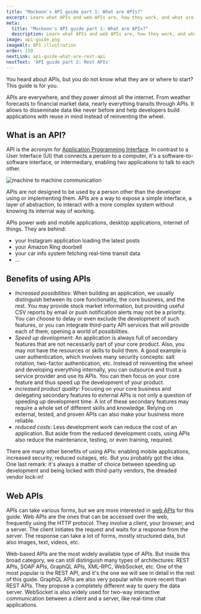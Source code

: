 ```yaml
---
title: "Mockoon's API guide part 1: What are APIs?"
excerpt: Learn what APIs and web APIs are, how they work, and what are the benefits of using them
meta:
  title: "Mockoon's API guide part 1: What are APIs?"
  description: Learn what APIs and web APIs are, how they work, and what are the benefits of using them
image: api-guide.png
imageAlt: API illustration
order: 150
nextLink: api-guide-what-are-rest-api
nextText: 'API guide part 2: Rest APIs'
---
```


You heard about APIs, but you do not know what they are or where to start? This guide is for you.

APIs are everywhere, and they power almost all the internet. From weather forecasts to financial market data, nearly everything transits through APIs. It allows to disseminate data like never before and help developers build applications with reuse in mind instead of reinventing the wheel.

## What is an API?

API is the acronym for [Application Programming Interface](https://en.wikipedia.org/wiki/API). In contrast to a User Interface (UI) that connects a person to a computer, it's a software-to-software interface, or intermediary, enabling two applications to talk to each other.

![machine to machine communication](/images/tutorials/api-guide/machine-to-machine.png)

APIs are not designed to be used by a person other than the developer using or implementing them. APIs are a way to expose a simple interface, a layer of abstraction, to interact with a more complex system without knowing its internal way of working.

APIs power web and mobile applications, desktop applications, internet of things. They are behind:

- your Instagram application loading the latest posts
- your Amazon Ring doorbell
- your car info system fetching real-time transit data
- ...

## Benefits of using APIs

- _Increased possibilities_: When building an application, we usually distinguish between its core functionality, the core business, and the rest. You may provide stock market information, but providing useful CSV reports by email or push notification alerts may not be a priority. You can choose to delay or even exclude the development of such features, or you can integrate third-party API services that will provide each of them, opening a world of possibilities.
- _Speed up development_: An application is always full of secondary features that are not necessarily part of your core product. Also, you may not have the resources or skills to build them. A good example is user authentication, which involves many security concepts: salt rotation, two-factor authentication, etc. Instead of reinventing the wheel and developing everything internally, you can outsource and trust a service provider and use its APIs. You can then focus on your core feature and thus speed up the development of your product.
- _increased product quality_: Focusing on your core business and delegating secondary features to external APIs is not only a question of speeding up development time. A lot of these secondary features may require a whole set of different skills and knowledge. Relying on external, tested, and proven APIs can also make your business more reliable.
- _reduced costs_: Less development work can reduce the cost of an application. But aside from the reduced development costs, using APIs also reduce the maintenance, testing, or even training, required.

There are many other benefits of using APIs: enabling mobile applications, increased security, reduced outages, etc. But you probably got the idea. One last remark: it's always a matter of choice between speeding up development and being locked with third-party vendors, the dreaded vendor lock-in!

## Web APIs

APIs can take various forms, but we are more interested in [web APIs](https://en.wikipedia.org/wiki/Web_API) for this guide. Web APIs are the ones that can be accessed over the web, frequently using the HTTP protocol. They involve a client, your browser, and a server. The client initiates the request and waits for a response from the server. The response can take a lot of forms, mostly structured data, but also images, text, videos, etc.

Web-based APIs are the most widely available type of APIs. But inside this broad category, we can still distinguish many types of architectures: REST APIs, SOAP APIs, GraphQL APIs, XML-RPC, WebSocket, etc.
One of the most popular is the REST API, and it's the one we will see in detail in the rest of this guide.
GraphQL APIs are also very popular while more recent than REST APIs. They propose a completely different way to query the data server. WebSocket is also widely used for two-way interactive communication between a client and a server, like real-time chat applications.
